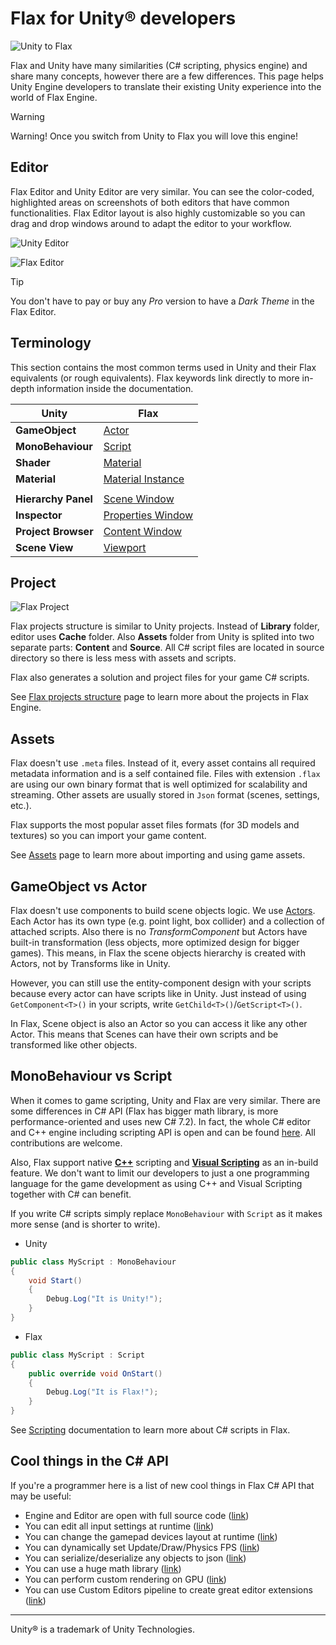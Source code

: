 # Flax for Unity® developers

![Unity to Flax](media/title.jpg)

Flax and Unity have many similarities (C# scripting, physics engine) and share many concepts, however there are a few differences. This page helps Unity Engine developers to translate their existing Unity experience into the world of Flax Engine.

> [!Warning]
> Warning! Once you switch from Unity to Flax you will love this engine!

## Editor

Flax Editor and Unity Editor are very similar. You can see the color-coded, highlighted areas on screenshots of both editors that have common functionalities. Flax Editor layout is also highly customizable so you can drag and drop windows around to adapt the editor to your workflow.

![Unity Editor](media/unity-layout.png)

![Flax Editor](../media/flax-layout.png)

> [!Tip]
> You don't have to pay or buy any *Pro* version to have a *Dark Theme* in the Flax Editor.

## Terminology

This section contains the most common terms used in Unity and their Flax equivalents (or rough equivalents). Flax keywords link directly to more in-depth information inside the documentation.

| Unity | Flax |
|--------|--------|
| **GameObject** | [Actor](../scenes/actors.md) |
| **MonoBehaviour** | [Script](../../scripting/index.md) |
| **Shader** | [Material](../../graphics/materials/index.md) |
| **Material** | [Material Instance](../../graphics/materials/instanced-materials/index.md) |
|||
| **Hierarchy Panel** | [Scene Window](../../editor/windows/scene-window.md) |
| **Inspector** | [Properties Window](../../editor/windows/properties-window.md) |
| **Project Browser** | [Content Window](../../editor/windows/content-window.md) |
| **Scene View** | [Viewport](../../editor/windows/viewport.md) |

## Project

![Flax Project](../media/project-structure.png)

Flax projects structure is similar to Unity projects. Instead of **Library** folder, editor uses **Cache** folder. Also **Assets** folder from Unity is splited into two separate parts: **Content** and **Source**. All C# script files are located in source directory so there is less mess with assets and scripts.

Flax also generates a solution and project files for your game C# scripts.

See [Flax projects structure](../project-structure.md) page to learn more about the projects in Flax Engine.

## Assets

Flax doesn't use `.meta` files. Instead of it, every asset contains all required metadata information and is a self contained file. Files with extension `.flax` are using our own binary format that is well optimized for scalability and streaming. Other assets are usually stored in `Json` format (scenes, settings, etc.).

Flax supports the most popular asset files formats (for 3D models and textures) so you can import your game content.

See [Assets](../assets/index.md) page to learn more about importing and using game assets.

## GameObject vs Actor

Flax doesn't use components to build scene objects logic. We use [Actors](../scenes/actors.md). Each Actor has its own type (e.g. point light, box collider) and a collection of attached scripts. Also there is no *TransformComponent* but Actors have built-in transformation (less objects, more optimized design for bigger games). This means, in Flax the scene objects hierarchy is created with Actors, not by Transforms like in Unity.

However, you can still use the entity-component design with your scripts because every actor can have scripts like in Unity.
Just instead of using `GetComponent<T>()` in your scripts, write `GetChild<T>()`/`GetScript<T>()`.

In Flax, Scene object is also an Actor so you can access it like any other Actor. This means that Scenes can have their own scripts and be transformed like other objects.

## MonoBehaviour vs Script

When it comes to game scripting, Unity and Flax are very similar. There are some differences in C# API (Flax has bigger math library, is more performance-oriented and uses new C# 7.2). In fact, the whole C# editor and C++ engine including scripting API is open and can be found [here](https://github.com/FlaxEngine/FlaxEngine). All contributions are welcome.

Also, Flax support native **[C++](../../scripting/cpp/index.md)** scripting and **[Visual Scripting](../../scripting/visual/index.md)** as an in-build feature. We don't want to limit our developers to just a one programming language for the game development as using C\+\+ and Visual Scripting together with C# can benefit.

If you write C# scripts simply replace `MonoBehaviour` with `Script` as it makes more sense (and is shorter to write).

* Unity
```cs
public class MyScript : MonoBehaviour
{
	void Start()
	{
		Debug.Log("It is Unity!");
	}
}
```

* Flax
```cs
public class MyScript : Script
{
	public override void OnStart()
	{
		Debug.Log("It is Flax!");
	}
}
```

See [Scripting](../../scripting/index.md) documentation to learn more about C# scripts in Flax.

## Cool things in the C# API

If you're a programmer here is a list of new cool things in Flax C# API that may be useful:
* Engine and Editor are open with full source code ([link](https://github.com/FlaxEngine/FlaxEngine))
* You can edit all input settings at runtime ([link](https://docs.flaxengine.com/api/FlaxEngine.Input.html))
* You can change the gamepad devices layout at runtime ([link](https://docs.flaxengine.com/api/FlaxEngine.Gamepad.html))
* You can dynamically set Update/Draw/Physics FPS ([link](https://docs.flaxengine.com/api/FlaxEngine.Time.html))
* You can serialize/deserialize any objects to json ([link](https://docs.flaxengine.com/api/FlaxEngine.Json.JsonSerializer.html))
* You can use a huge math library ([link](https://github.com/FlaxEngine/FlaxEngine/tree/master/Source/Engine/Core/Math))
* You can perform custom rendering on GPU ([link](https://docs.flaxengine.com/api/FlaxEngine.RenderTask.html))
* You can use Custom Editors pipeline to create great editor extensions ([link](https://docs.flaxengine.com/manual/scripting/tutorials/custom-editor.html))

<hr>

Unity® is a trademark of Unity Technologies.
